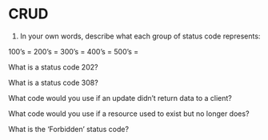 # CRUD

1. In your own words, describe what each group of status code represents:

100’s =
200’s =
300’s =
400’s =
500’s =

What is a status code 202?



What is a status code 308?



What code would you use if an update didn’t return data to a client?



What code would you use if a resource used to exist but no longer does?



What is the ‘Forbidden’ status code?


